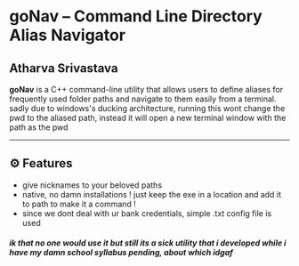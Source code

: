 # goNav – Command Line Directory Alias Navigator
## Atharva Srivastava


**goNav** is a C++ command-line utility that allows users to define aliases for frequently used folder paths and navigate to them easily from a terminal. sadly due to windows's ducking architecture, running this wont change the pwd to the aliased path, instead it will open a new terminal window with the path as the pwd 

---

## ⚙️ Features

- give nicknames to your beloved paths 
- native, no damn installations ! just keep the exe in a location and add it to path to make it a command ! 
- since we dont deal with ur bank credentials, simple .txt config file is used



##### ik that no one would use it but still its a sick utility that i developed while i have my damn school syllabus pending, about which idgaf 